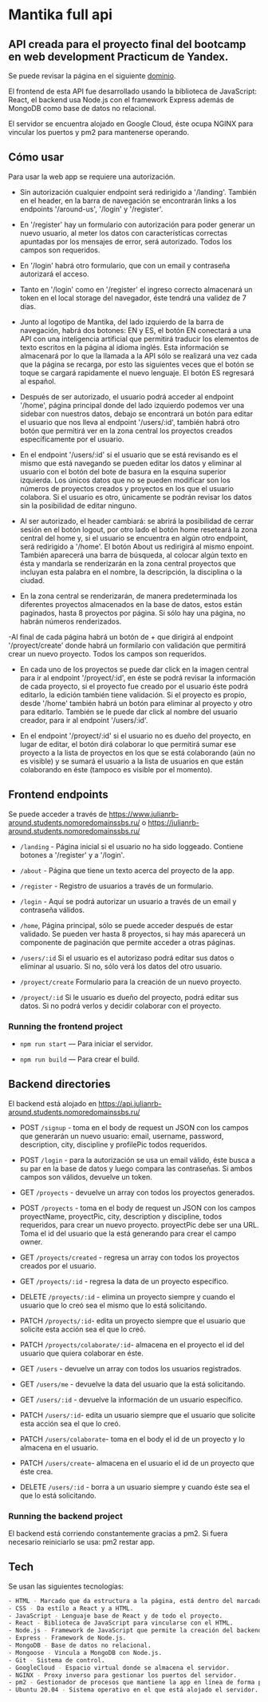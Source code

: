 # Mantika full api

## API creada para el proyecto final del bootcamp en web development Practicum de Yandex.

Se puede revisar la página en el siguiente [dominio](https://www.julianrb-around.students.nomoredomainssbs.ru/).

El frontend de esta API fue desarrollado usando la biblioteca de JavaScript: React, el backend usa Node.js con el framework Express además de MongoDB como base de datos no relacional.

El servidor se encuentra alojado en Google Cloud, éste ocupa NGINX para vincular los puertos y pm2 para mantenerse operando.

## Cómo usar

Para usar la web app se requiere una autorización.

- Sin autorización cualquier endpoint será redirigido a '/landing'. También en el header, en la barra de navegación se encontrarán links a los endpoints '/around-us', '/login' y '/register'.

- En '/register' hay un formulario con autorización para poder generar un nuevo usuario, al meter los datos con características correctas apuntadas por los mensajes de error, será autorizado. Todos los campos son requeridos.

- En '/login' habrá otro formulario, que con un email y contraseña autorizará el acceso.

- Tanto en '/login' como en '/register' el ingreso correcto almacenará un token en el local storage del navegador, éste tendrá una validez de 7 días.

- Junto al logotipo de Mantika, del lado izquierdo de la barra de navegación, habrá dos botones: EN y ES, el botón EN conectará a una API con una inteligencia artificial que permitirá traducir los elementos de texto escritos en la página al idioma inglés. Esta información se almacenará por lo que la llamada a la API sólo se realizará una vez cada que la página se recarga, por esto las siguientes veces que el botón se toque se cargará rapidamente el nuevo lenguaje. El botón ES regresará al español.

- Después de ser autorizado, el usuario podrá acceder al endpoint '/home', página principal donde del lado izquierdo podemos ver una sidebar con nuestros datos, debajo se encontrará un botón para editar el usuario que nos lleva al endpoint '/users/:id', también habrá otro botón que permitirá ver en la zona central los proyectos creados específicamente por el usuario.

- En el endpoint '/users/:id' si el usuario que se está revisando es el mismo que está navegando se pueden editar los datos y eliminar al usuario con el botón del bote de basura en la esquina superior izquierda. Los únicos datos que no se pueden modificar son los números de proyectos creados y proyectos en los que el usuario colabora. Si el usuario es otro, únicamente se podrán revisar los datos sin la posibilidad de editar ninguno.

- Al ser autorizado, el header cambiará: se abrirá la posibilidad de cerrar sesión en el botón logout, por otro lado el botón home reseteará la zona central del home y, si el usuario se encuentra en algún otro endpoint, será redirigido a '/home'. El botón About us redirigirá al mismo enpoint. También aparecerá una barra de búsqueda, al colocar algún texto en ésta y mandarla se renderizarán en la zona central proyectos que incluyan esta palabra en el nombre, la descripción, la disciplina o la ciudad.

- En la zona central se renderizarán, de manera predeterminada los diferentes proyectos almacenados en la base de datos, estos están paginados, hasta 8 proyectos por página. Si sólo hay una página, no habrán números renderizados.

-Al final de cada página habrá un botón de + que dirigirá al endpoint '/proyect/create' donde habrá un formilario con validación que permitirá crear un nuevo proyecto. Todos los campos son requeridos.

- En cada uno de los proyectos se puede dar click en la imagen central para ir al endpoint '/proyect/:id', en éste se podrá revisar la información de cada proyecto, si el proyecto fue creado por el usuario éste podrá editarlo, la edición también tiene validación. Si el proyecto es propio, desde '/home' también habrá un botón para eliminar al proyecto y otro para editarlo. También se le puede dar click al nombre del usuario creador, para ir al endpoint '/users/:id'.

- En el endpoint '/proyect/:id' si el usuario no es dueño del proyecto, en lugar de editar, el botón dirá colaborar lo que permitirá sumar ese proyecto a la lista de proyectos en los que se está colaborando (aún no es visible) y se sumará el usuario a la lista de usuarios en que están colaborando en éste (tampoco es visible por el momento).

## Frontend endpoints

Se puede acceder a través de https://www.julianrb-around.students.nomoredomainssbs.ru/ o https://julianrb-around.students.nomoredomainssbs.ru/

- `/landing` - Página inicial si el usuario no ha sido loggeado. Contiene botones a '/register' y a '/login'.

- `/about` - Página que tiene un texto acerca del proyecto de la app.

- `/register` - Registro de usuarios a través de un formulario.

- `/login` - Aquí se podrá autorizar un usuario a través de un email y contraseña válidos.

- `/home`, Página principal, sólo se puede acceder después de estar validado. Se pueden ver hasta 8 proyectos, si hay más aparecerá un componente de paginación que permite acceder a otras páginas.

- `/users/:id` Si el usuario es el autorizaso podrá editar sus datos o eliminar al usuario. Si no, sólo verá los datos del otro usuario.

- `/proyect/create` Formulario para la creación de un nuevo proyecto.

- `/proyect/:id` Si le usuario es dueño del proyecto, podrá editar sus datos. Si no podrá verlos y decidir colaborar con el proyecto.

### Running the frontend project

- `npm run start` — Para iniciar el servidor.

- `npm run build` — Para crear el build.

## Backend directories

El backend está alojado en https://api.julianrb-around.students.nomoredomainssbs.ru/

- POST `/signup` - toma en el body de request un JSON con los campos que generarán un nuevo usuario: email, username, password, description, city, discipline y profilePic todos requeridos.

- POST `/login` - para la autorización se usa un email válido, éste busca a su par en la base de datos y luego compara las contraseñas. Si ambos campos son válidos, devuelve un token.

- GET `/proyects` - devuelve un array con todos los proyectos generados.

- POST `/proyects` - toma en el body de request un JSON con los campos proyectName, proyectPic, city, description y discipline, todos requeridos, para crear un nuevo proyecto. proyectPic debe ser una URL. Toma el id del usuario que la está generando para crear el campo owner.

- GET `/proyects/created` - regresa un array con todos los proyectos creados por el usuario.

- GET `/proyects/:id` - regresa la data de un proyecto específico.

- DELETE `/proyects/:id` - elimina un proyecto siempre y cuando el usuario que lo creó sea el mismo que lo está solicitando.

- PATCH `/proyects/:id`- edita un proyecto siempre que el usuario que solicite esta acción sea el que lo creó.

- PATCH `/proyects/colaborate/:id`- almacena en el proyecto el id del usuario que quiera colaborar en éste.

- GET `/users` - devuelve un array con todos los usuarios registrados.

- GET `/users/me` - devuelve la data del usuario que la está solicitando.

- GET `/users/:id` - devuelve la información de un usuario específico.

- PATCH `/users/:id`- edita un usuario siempre que el usuario que solicite esta acción sea el que lo creó.

- PATCH `/users/colaborate`- toma en el body el id de un proyecto y lo almacena en el usuario.

- PATCH `/users/create`- almacena en el usuario el id de un proyecto que éste crea.

- DELETE `/users/:id` - borra a un usuario siempre y cuando éste sea el que lo está solicitando.

### Running the backend project

El backend está corriendo constantemente gracias a pm2.
Si fuera necesario reiniciarlo se usa: pm2 restar app.

## Tech

Se usan las siguientes tecnologías:

```sh
- HTML - Marcado que da estructura a la página, está dentro del marcado jsx de React.
- CSS - Da estílo a React y a HTML.
- JavaScript - Lenguaje base de React y de todo el proyecto.
- React - Biblioteca de JavaScript para vincularse con el HTML.
- Node.js - Framework de JavaScript que permite la creación del backend.
- Express - Framework de Node.js.
- MongoDB - Base de datos no relacional.
- Mongoose - Vincula a MongoDB con Node.js.
- Git - Sistema de control.
- GoogleCloud - Espacio virtual donde se almacena el servidor.
- NGINX - Proxy inverso para gestionar los puertos del servidor.
- pm2 - Gestionador de procesos que mantiene la app en línea de forma perpetua.
- Ubuntu 20.04 - Sistema operativo en el que está alojado el servidor.
```
